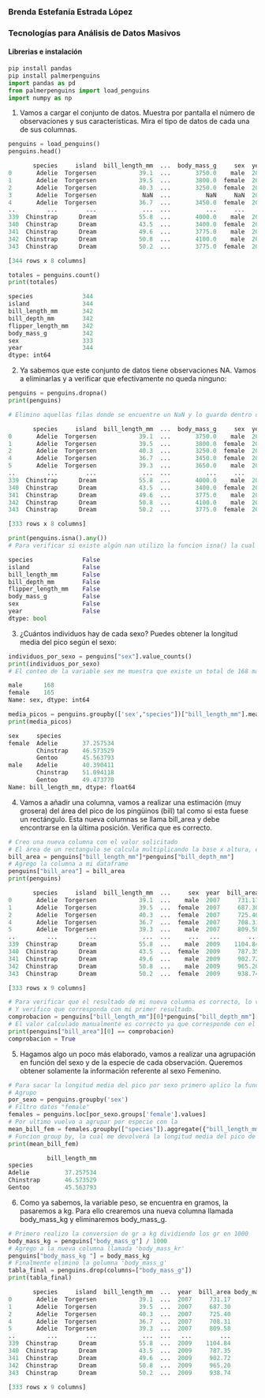 ### Brenda Estefanía Estrada López
### Tecnologías para Análisis de Datos Masivos 


#### Librerias e instalación

```python
pip install pandas
pip install palmerpenguins
import pandas as pd
from palmerpenguins import load_penguins
import numpy as np
```

1. Vamos a cargar el conjunto de datos. Muestra por pantalla el número de observaciones y sus características. 
Mira el tipo de datos de cada una de sus columnas.

```python
penguins = load_penguins()
penguins.head()

       species     island  bill_length_mm  ...  body_mass_g     sex  year
0       Adelie  Torgersen            39.1  ...       3750.0    male  2007
1       Adelie  Torgersen            39.5  ...       3800.0  female  2007
2       Adelie  Torgersen            40.3  ...       3250.0  female  2007
3       Adelie  Torgersen             NaN  ...          NaN     NaN  2007
4       Adelie  Torgersen            36.7  ...       3450.0  female  2007
..         ...        ...             ...  ...          ...     ...   ...
339  Chinstrap      Dream            55.8  ...       4000.0    male  2009
340  Chinstrap      Dream            43.5  ...       3400.0  female  2009
341  Chinstrap      Dream            49.6  ...       3775.0    male  2009
342  Chinstrap      Dream            50.8  ...       4100.0    male  2009
343  Chinstrap      Dream            50.2  ...       3775.0  female  2009

[344 rows x 8 columns]
```

```python
totales = penguins.count()
print(totales)

species              344
island               344
bill_length_mm       342
bill_depth_mm        342
flipper_length_mm    342
body_mass_g          342
sex                  333
year                 344
dtype: int64
```
2. Ya sabemos que este conjunto de datos tiene observaciones NA. Vamos a eliminarlas y a verificar que efectivamente
no queda ninguno:

```python
penguins = penguins.dropna()
print(penguins)

# Elimino aquellas filas donde se encuentre un NaN y lo guardo dentro de la misma variable para trabajar con ella

       species     island  bill_length_mm  ...  body_mass_g     sex  year
0       Adelie  Torgersen            39.1  ...       3750.0    male  2007
1       Adelie  Torgersen            39.5  ...       3800.0  female  2007
2       Adelie  Torgersen            40.3  ...       3250.0  female  2007
4       Adelie  Torgersen            36.7  ...       3450.0  female  2007
5       Adelie  Torgersen            39.3  ...       3650.0    male  2007
..         ...        ...             ...  ...          ...     ...   ...
339  Chinstrap      Dream            55.8  ...       4000.0    male  2009
340  Chinstrap      Dream            43.5  ...       3400.0  female  2009
341  Chinstrap      Dream            49.6  ...       3775.0    male  2009
342  Chinstrap      Dream            50.8  ...       4100.0    male  2009
343  Chinstrap      Dream            50.2  ...       3775.0  female  2009

[333 rows x 8 columns]
```


```python
print(penguins.isna().any()) 
# Para verificar si existe algún nan utilizo la funcion isna() la cual demuestra que no hay datos NANs

species              False
island               False
bill_length_mm       False
bill_depth_mm        False
flipper_length_mm    False
body_mass_g          False
sex                  False
year                 False
dtype: bool
```
3. ¿Cuántos individuos hay de cada sexo? Puedes obtener la longitud media del pico según el sexo:

```python
individuos_por_sexo = penguins["sex"].value_counts()
print(individuos_por_sexo)
# El conteo de la variable sex me muestra que existe un total de 168 machos y 165 hembras en mi muestra

male      168
female    165
Name: sex, dtype: int64
```

```python
media_picos = penguins.groupby(['sex',"species"])["bill_length_mm"].mean()
print(media_picos)

sex     species  
female  Adelie       37.257534
        Chinstrap    46.573529
        Gentoo       45.563793
male    Adelie       40.390411
        Chinstrap    51.094118
        Gentoo       49.473770
Name: bill_length_mm, dtype: float64
```
4. Vamos a añadir una columna, vamos a realizar una estimación (muy grosera) del área del pico de los pingüinos 
(bill) tal como si esta fuese un rectángulo. Esta nueva columnas se llama bill_area y debe encontrarse en la última 
posición. Verifica que es correcto.

```python
# Creo una nueva columna con el valor solicitado
# El área de un rectangulo se calcula multiplicando la base x altura, en este caso bill_length x bill_depth
bill_area = penguins["bill_length_mm"]*penguins["bill_depth_mm"] 
# Agrego la columna a mi dataframe
penguins["bill_area"] = bill_area 
print(penguins)

       species     island  bill_length_mm  ...     sex  year  bill_area
0       Adelie  Torgersen            39.1  ...    male  2007     731.17
1       Adelie  Torgersen            39.5  ...  female  2007     687.30
2       Adelie  Torgersen            40.3  ...  female  2007     725.40
4       Adelie  Torgersen            36.7  ...  female  2007     708.31
5       Adelie  Torgersen            39.3  ...    male  2007     809.58
..         ...        ...             ...  ...     ...   ...        ...
339  Chinstrap      Dream            55.8  ...    male  2009    1104.84
340  Chinstrap      Dream            43.5  ...  female  2009     787.35
341  Chinstrap      Dream            49.6  ...    male  2009     902.72
342  Chinstrap      Dream            50.8  ...    male  2009     965.20
343  Chinstrap      Dream            50.2  ...  female  2009     938.74

[333 rows x 9 columns]
```

```python
# Para verificar que el resultado de mi nueva columna es correcto, lo verifico haciendo el calculo manual del primer dato
# Y verifico que corresponda con mi primer resultado.
comprobacion = penguins["bill_length_mm"][0]*penguins["bill_depth_mm"][0]
# El valor calculado manualmente es correcto ya que corresponde con el primer valor de la columna bill_area 
print(penguins["bill_area"][0] == comprobacion) 
comprobacion = True
```
5. Hagamos algo un poco más elaborado, vamos a realizar una agrupación en función del sexo y de la especie de cada 
observación. Queremos obtener solamente la información referente al sexo Femenino.

```python
# Para sacar la longitud media del pico por sexo primero aplico la funcion groupby y me quedo con los datos de "female"
# Agrupo
por_sexo = penguins.groupby('sex') 
# Filtro datos "female"
females = penguins.loc[por_sexo.groups['female'].values] 
# Por ultimo vuelvo a agrupar por especie con la 
mean_bill_fem = females.groupby(["species"]).aggregate({"bill_length_mm":np.mean}) 
# Funcion group by, la cual me devolverá la longitud media del pico de cada especie de hembras.
print(mean_bill_fem)

           bill_length_mm
species                  
Adelie          37.257534
Chinstrap       46.573529
Gentoo          45.563793
```
6. Como ya sabemos, la variable peso, se encuentra en gramos, la pasaremos a kg. Para ello crearemos una nueva 
columna llamada body_mass_kg y eliminaremos body_mass_g.

```python
# Primero realizo la conversion de gr a kg dividiendo los gr en 1000
body_mass_kg = penguins["body_mass_g"] / 1000
# Agrego a la nueva columna llamada 'body_mass_kr'
penguins["body_mass_kg "] = body_mass_kg 
# Finalmente elimino la golumna 'body_mass_g'
tabla_final = penguins.drop(columns=["body_mass_g"]) 
print(tabla_final)

       species     island  bill_length_mm  ...  year  bill_area body_mass_kg 
0       Adelie  Torgersen            39.1  ...  2007     731.17         3.750
1       Adelie  Torgersen            39.5  ...  2007     687.30         3.800
2       Adelie  Torgersen            40.3  ...  2007     725.40         3.250
4       Adelie  Torgersen            36.7  ...  2007     708.31         3.450
5       Adelie  Torgersen            39.3  ...  2007     809.58         3.650
..         ...        ...             ...  ...   ...        ...           ...
339  Chinstrap      Dream            55.8  ...  2009    1104.84         4.000
340  Chinstrap      Dream            43.5  ...  2009     787.35         3.400
341  Chinstrap      Dream            49.6  ...  2009     902.72         3.775
342  Chinstrap      Dream            50.8  ...  2009     965.20         4.100
343  Chinstrap      Dream            50.2  ...  2009     938.74         3.775

[333 rows x 9 columns]

```


